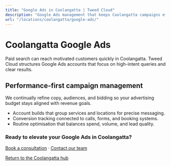 ```yaml
---
title: "Google Ads in Coolangatta | Tweed Cloud"
description: "Google Ads management that keeps Coolangatta campaigns efficient and measurable."
url: "/locations/coolangatta/google-ads/"
---
```


# Coolangatta Google Ads

Paid search can reach motivated customers quickly in Coolangatta. Tweed Cloud structures Google Ads accounts that focus on high-intent queries and clear results.

## Performance-first campaign management

We continually refine copy, audiences, and bidding so your advertising budget stays aligned with revenue goals.

- Account builds that group services and locations for precise messaging.
- Conversion tracking connected to calls, forms, and booking systems.
- Routine optimisation that balances spend, volume, and lead quality.

### Ready to elevate your Google Ads in Coolangatta?

[Book a consultation](/consultation/) · [Contact our team](/contact/)

[Return to the Coolangatta hub](/locations/coolangatta/)

